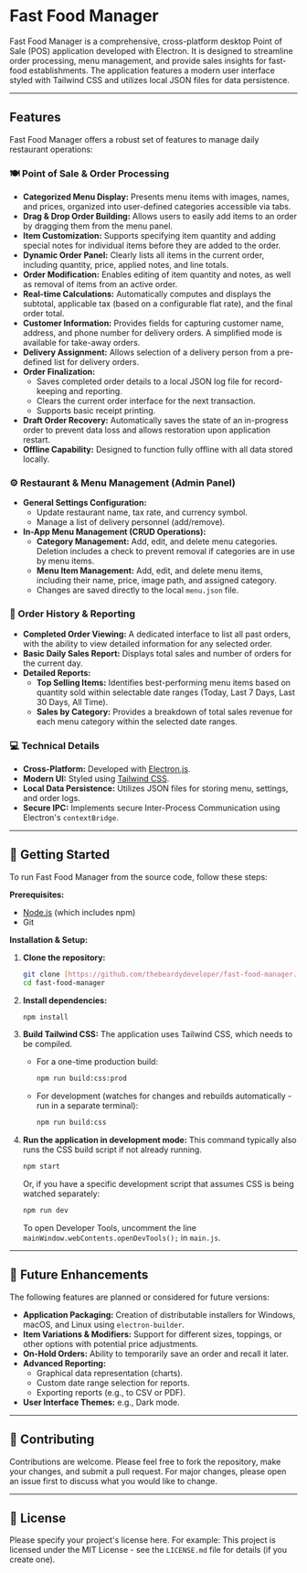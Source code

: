 # Fast Food Manager

Fast Food Manager is a comprehensive, cross-platform desktop Point of Sale (POS) application developed with Electron. It is designed to streamline order processing, menu management, and provide sales insights for fast-food establishments. The application features a modern user interface styled with Tailwind CSS and utilizes local JSON files for data persistence.

---

## Features

Fast Food Manager offers a robust set of features to manage daily restaurant operations:

### 🍽️ Point of Sale & Order Processing
* **Categorized Menu Display:** Presents menu items with images, names, and prices, organized into user-defined categories accessible via tabs.
* **Drag & Drop Order Building:** Allows users to easily add items to an order by dragging them from the menu panel.
* **Item Customization:** Supports specifying item quantity and adding special notes for individual items before they are added to the order.
* **Dynamic Order Panel:** Clearly lists all items in the current order, including quantity, price, applied notes, and line totals.
* **Order Modification:** Enables editing of item quantity and notes, as well as removal of items from an active order.
* **Real-time Calculations:** Automatically computes and displays the subtotal, applicable tax (based on a configurable flat rate), and the final order total.
* **Customer Information:** Provides fields for capturing customer name, address, and phone number for delivery orders. A simplified mode is available for take-away orders.
* **Delivery Assignment:** Allows selection of a delivery person from a pre-defined list for delivery orders.
* **Order Finalization:**
    * Saves completed order details to a local JSON log file for record-keeping and reporting.
    * Clears the current order interface for the next transaction.
    * Supports basic receipt printing.
* **Draft Order Recovery:** Automatically saves the state of an in-progress order to prevent data loss and allows restoration upon application restart.
* **Offline Capability:** Designed to function fully offline with all data stored locally.

### ⚙️ Restaurant & Menu Management (Admin Panel)
* **General Settings Configuration:**
    * Update restaurant name, tax rate, and currency symbol.
    * Manage a list of delivery personnel (add/remove).
* **In-App Menu Management (CRUD Operations):**
    * **Category Management:** Add, edit, and delete menu categories. Deletion includes a check to prevent removal if categories are in use by menu items.
    * **Menu Item Management:** Add, edit, and delete menu items, including their name, price, image path, and assigned category.
    * Changes are saved directly to the local `menu.json` file.

### 📜 Order History & Reporting
* **Completed Order Viewing:** A dedicated interface to list all past orders, with the ability to view detailed information for any selected order.
* **Basic Daily Sales Report:** Displays total sales and number of orders for the current day.
* **Detailed Reports:**
    * **Top Selling Items:** Identifies best-performing menu items based on quantity sold within selectable date ranges (Today, Last 7 Days, Last 30 Days, All Time).
    * **Sales by Category:** Provides a breakdown of total sales revenue for each menu category within the selected date ranges.

### 💻 Technical Details
* **Cross-Platform:** Developed with [Electron.js](https://www.electronjs.org/).
* **Modern UI:** Styled using [Tailwind CSS](https://tailwindcss.com/).
* **Local Data Persistence:** Utilizes JSON files for storing menu, settings, and order logs.
* **Secure IPC:** Implements secure Inter-Process Communication using Electron's `contextBridge`.

---

## 🚀 Getting Started

To run Fast Food Manager from the source code, follow these steps:

**Prerequisites:**
* [Node.js](https://nodejs.org/) (which includes npm)
* Git

**Installation & Setup:**

1.  **Clone the repository:**
    ```bash
    git clone [https://github.com/thebeardydeveloper/fast-food-manager.git](https://github.com/thebeardydeveloper/fast-food-manager.git)
    cd fast-food-manager
    ```

2.  **Install dependencies:**
    ```bash
    npm install
    ```

3.  **Build Tailwind CSS:**
    The application uses Tailwind CSS, which needs to be compiled.
    * For a one-time production build:
        ```bash
        npm run build:css:prod
        ```
    * For development (watches for changes and rebuilds automatically - run in a separate terminal):
        ```bash
        npm run build:css
        ```

4.  **Run the application in development mode:**
    This command typically also runs the CSS build script if not already running.
    ```bash
    npm start
    ```
    Or, if you have a specific development script that assumes CSS is being watched separately:
    ```bash
    npm run dev
    ```
    To open Developer Tools, uncomment the line `mainWindow.webContents.openDevTools();` in `main.js`.

---

## 🔮 Future Enhancements

The following features are planned or considered for future versions:

* **Application Packaging:** Creation of distributable installers for Windows, macOS, and Linux using `electron-builder`.
* **Item Variations & Modifiers:** Support for different sizes, toppings, or other options with potential price adjustments.
* **On-Hold Orders:** Ability to temporarily save an order and recall it later.
* **Advanced Reporting:**
    * Graphical data representation (charts).
    * Custom date range selection for reports.
    * Exporting reports (e.g., to CSV or PDF).
* **User Interface Themes:** e.g., Dark mode.

---

## 🤝 Contributing

Contributions are welcome. Please feel free to fork the repository, make your changes, and submit a pull request. For major changes, please open an issue first to discuss what you would like to change.

---

## 📜 License

Please specify your project's license here. For example:
This project is licensed under the MIT License - see the `LICENSE.md` file for details (if you create one).